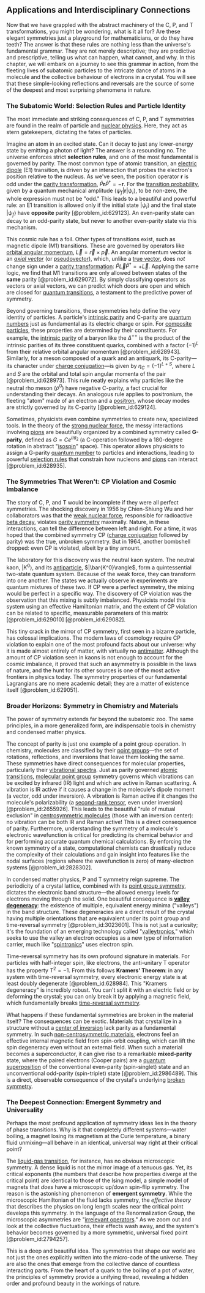 ## Applications and Interdisciplinary Connections

Now that we have grappled with the abstract machinery of the C, P, and T transformations, you might be wondering, what is it all for? Are these elegant symmetries just a playground for mathematicians, or do they have teeth? The answer is that these rules are nothing less than the universe's fundamental grammar. They are not merely descriptive; they are predictive and prescriptive, telling us what can happen, what cannot, and why. In this chapter, we will embark on a journey to see this grammar in action, from the fleeting lives of subatomic particles to the intricate dance of atoms in a molecule and the collective behaviour of electrons in a crystal. You will see that these simple-looking reflections and reversals are the source of some of the deepest and most surprising phenomena in nature.

### The Subatomic World: Selection Rules and Particle Identity

The most immediate and striking consequences of C, P, and T symmetries are found in the realm of particle and [nuclear physics](@article_id:136167). Here, they act as stern gatekeepers, dictating the fates of particles.

Imagine an atom in an excited state. Can it decay to just any lower-energy state by emitting a photon of light? The answer is a resounding no. The universe enforces strict **selection rules**, and one of the most fundamental is governed by parity. The most common type of atomic transition, an [electric dipole](@article_id:262764) (E1) transition, is driven by an interaction that probes the electron's position relative to the nucleus. As we've seen, the position operator $\mathbf{r}$ is odd under the [parity transformation](@article_id:158693), $\hat{P}\mathbf{r}\hat{P}^\dagger = -\mathbf{r}$. For the [transition probability](@article_id:271186), given by a quantum mechanical amplitude $\langle \psi_f | \mathbf{r} | \psi_i \rangle$, to be non-zero, the whole expression must not be "odd." This leads to a beautiful and powerful rule: an E1 transition is allowed only if the initial state $|\psi_i\rangle$ and the final state $|\psi_f\rangle$ have **opposite** parity [@problem_id:629123]. An even-parity state can decay to an odd-parity state, but never to another even-parity state via this mechanism.

This cosmic rule has a foil. Other types of transitions exist, such as magnetic dipole (M1) transitions. These are governed by operators like [orbital angular momentum](@article_id:190809), $\vec{L} = \vec{r} \times \vec{p}$. An angular momentum vector is an *[axial vector](@article_id:191335)* (or [pseudovector](@article_id:195802)), which, unlike a [true vector](@article_id:190237), does *not* change sign under a [parity transformation](@article_id:158693): $\hat{P}\vec{L}\hat{P}^\dagger = +\vec{L}$. Applying the same logic, we find that M1 transitions are only allowed between states of the **same** parity [@problem_id:629072]. By simply classifying operators as vectors or axial vectors, we can predict which doors are open and which are closed for [quantum transitions](@article_id:145363), a testament to the predictive power of symmetry.

Beyond governing transitions, these symmetries help define the very identity of particles. A particle's [intrinsic parity](@article_id:157501) and C-parity are [quantum numbers](@article_id:145064) just as fundamental as its electric charge or spin. For [composite particles](@article_id:149682), these properties are determined by their constituents. For example, the [intrinsic parity](@article_id:157501) of a baryon like the $\Delta^{++}$ is the product of the intrinsic parities of its three constituent quarks, combined with a factor $(-1)^L$ from their relative orbital angular momentum [@problem_id:628943]. Similarly, for a meson composed of a quark and an antiquark, its C-parity—its character under [charge conjugation](@article_id:157784)—is given by $\eta_C = (-1)^{L+S}$, where $L$ and $S$ are the orbital and total spin angular momenta of the pair [@problem_id:628973]. This rule neatly explains why particles like the neutral rho meson ($\rho^0$) have negative C-parity, a fact crucial for understanding their decays. An analogous rule applies to positronium, the fleeting "atom" made of an electron and a [positron](@article_id:148873), whose decay modes are strictly governed by its C-parity [@problem_id:629124].

Sometimes, physicists even combine symmetries to create new, specialized tools. In the theory of the [strong nuclear force](@article_id:158704), the messy interactions involving [pions](@article_id:147429) are beautifully organized by a combined symmetry called **G-parity**, defined as $G = C e^{i\pi I_2}$ (a C-operation followed by a 180-degree rotation in abstract "[isospin](@article_id:156020)" space). This operator allows physicists to assign a G-parity [quantum number](@article_id:148035) to particles and interactions, leading to powerful [selection rules](@article_id:140290) that constrain how nucleons and [pions](@article_id:147429) can interact [@problem_id:628935].

### The Symmetries That Weren't: CP Violation and Cosmic Imbalance

The story of C, P, and T would be incomplete if they were all perfect symmetries. The shocking discovery in 1956 by Chien-Shiung Wu and her collaborators was that the [weak nuclear force](@article_id:157085), responsible for radioactive [beta decay](@article_id:142410), violates [parity symmetry](@article_id:152796) maximally. Nature, in these interactions, can tell the difference between left and right. For a time, it was hoped that the combined symmetry CP ([charge conjugation](@article_id:157784) followed by parity) was the true, unbroken symmetry. But in 1964, another bombshell dropped: even CP is violated, albeit by a tiny amount.

The laboratory for this discovery was the neutral kaon system. The neutral kaon, $|K^0\rangle$, and its [antiparticle](@article_id:193113), $|\bar{K^0}\rangle$, form a quintessential two-state quantum system. Because of the weak force, they can transform into one another. The states we actually observe in experiments are quantum mixtures of these two. If CP were a perfect symmetry, the mixing would be perfect in a specific way. The discovery of CP violation was the observation that this mixing is subtly imbalanced. Physicists model this system using an effective Hamiltonian matrix, and the extent of CP violation can be related to specific, measurable parameters of this matrix [@problem_id:629010] [@problem_id:629082].

This tiny crack in the mirror of CP symmetry, first seen in a bizarre particle, has colossal implications. The modern laws of cosmology require CP violation to explain one of the most profound facts about our universe: why it is made almost entirely of matter, with virtually no [antimatter](@article_id:152937). Although the amount of CP violation seen in kaons is not enough to account for the cosmic imbalance, it proved that such an asymmetry is possible in the laws of nature, and the hunt for its other sources is one of the most active frontiers in physics today. The symmetry properties of our fundamental Lagrangians are no mere academic detail; they are a matter of existence itself [@problem_id:629051].

### Broader Horizons: Symmetry in Chemistry and Materials

The power of symmetry extends far beyond the subatomic zoo. The same principles, in a more generalized form, are indispensable tools in chemistry and condensed matter physics.

The concept of parity is just one example of a point group operation. In chemistry, molecules are classified by their [point groups](@article_id:141962)—the set of rotations, reflections, and inversions that leave them looking the same. These symmetries have direct consequences for molecular properties, particularly their [vibrational spectra](@article_id:175739). Just as parity governed [atomic transitions](@article_id:157773), [molecular point group](@article_id:190783) symmetry governs which vibrations can be excited by infrared (IR) light and which are active in Raman scattering. A vibration is IR active if it causes a change in the molecule's dipole moment (a vector, odd under inversion). A vibration is Raman active if it changes the molecule's polarizability (a [second-rank tensor](@article_id:199286), even under inversion) [@problem_id:2655926]. This leads to the beautiful "rule of mutual exclusion" in [centrosymmetric molecules](@article_id:165943) (those with an inversion center): no vibration can be both IR and Raman active! This is a direct consequence of parity. Furthermore, understanding the symmetry of a molecule's electronic wavefunction is critical for predicting its chemical behavior and for performing accurate quantum chemical calculations. By enforcing the known symmetry of a state, computational chemists can drastically reduce the complexity of their calculations and gain insight into features like the nodal surfaces (regions where the wavefunction is zero) of many-electron systems [@problem_id:2828302].

In condensed matter physics, P and T symmetry reign supreme. The periodicity of a crystal lattice, combined with its [point group symmetry](@article_id:140736), dictates the electronic band structure—the allowed energy levels for electrons moving through the solid. One beautiful consequence is **[valley degeneracy](@article_id:136638)**: the existence of multiple, equivalent energy minima ("valleys") in the band structure. These degeneracies are a direct result of the crystal having multiple orientations that are equivalent under its point group and time-reversal symmetry [@problem_id:3023601]. This is not just a curiosity; it's the foundation of an emerging technology called "[valleytronics](@article_id:139280)," which seeks to use the valley an electron occupies as a new type of information carrier, much like "[spintronics](@article_id:140974)" uses electron spin.

Time-reversal symmetry has its own profound signature in materials. For particles with half-integer spin, like electrons, the anti-unitary T operator has the property $T^2=-1$. From this follows **Kramers' Theorem**: in any system with time-reversal symmetry, every electronic energy state is at least doubly degenerate [@problem_id:628984]. This "Kramers degeneracy" is incredibly robust. You can't split it with an electric field or by deforming the crystal; you can only break it by applying a magnetic field, which fundamentally breaks [time-reversal symmetry](@article_id:137600).

What happens if these fundamental symmetries are broken in the material itself? The consequences can be exotic. Materials that crystallize in a structure without a [center of inversion](@article_id:272534) lack parity as a fundamental symmetry. In such [non-centrosymmetric materials](@article_id:180712), electrons feel an effective internal magnetic field from spin-orbit coupling, which can lift the spin degeneracy even without an external field. When such a material becomes a superconductor, it can give rise to a remarkable **mixed-parity** state, where the paired electrons (Cooper pairs) are a [quantum superposition](@article_id:137420) of the conventional even-parity (spin-singlet) state and an unconventional odd-parity (spin-triplet) state [@problem_id:2986489]. This is a direct, observable consequence of the crystal's underlying [broken symmetry](@article_id:158500).

### The Deepest Connection: Emergent Symmetry and Universality

Perhaps the most profound application of symmetry ideas lies in the theory of phase transitions. Why is it that completely different systems—water boiling, a magnet losing its magnetism at the Curie temperature, a binary fluid unmixing—all behave in an identical, universal way right at their critical point?

The [liquid-gas transition](@article_id:144369), for instance, has no obvious microscopic symmetry. A dense liquid is not the mirror image of a tenuous gas. Yet, its critical exponents (the numbers that describe how properties diverge at the critical point) are identical to those of the Ising model, a simple model of magnets that *does* have a microscopic up/down spin-flip symmetry. The reason is the astonishing phenomenon of **emergent symmetry**. While the microscopic Hamiltonian of the fluid lacks symmetry, the *effective theory* that describes the physics on long length scales near the critical point develops this symmetry. In the language of the Renormalization Group, the microscopic asymmetries are "[irrelevant operators](@article_id:152155)." As we zoom out and look at the collective fluctuations, their effects wash away, and the system's behavior becomes governed by a more symmetric, universal fixed point [@problem_id:2794257].

This is a deep and beautiful idea. The symmetries that shape our world are not just the ones explicitly written into the micro-code of the universe. They are also the ones that emerge from the collective dance of countless interacting parts. From the heart of a quark to the boiling of a pot of water, the principles of symmetry provide a unifying thread, revealing a hidden order and profound beauty in the workings of nature.